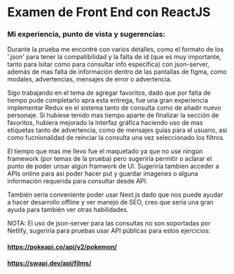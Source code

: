 # Examen de Front End con ReactJS
### Mi experiencia, punto de vista y sugerencias:
Durante la prueba me encontré con varios detalles, como el formato de los '.json' para tener la compatibilidad y la falta de id (que es muy importante, tanto para lsitar como para consultar info específica) con json-server, además de mas falta de información dentro de las pantallas de figma, como modales, advertencias, mensajes de error o advertencia.

Sigo trabajando en el tema de agregar favoritos, dado que por falta de tiempo pude completarlo apra esta entrega, fue una gran experiencia implementar Redux en el sistema tanto de consulta como de añadir nuevo personaje. Si hubiese tenido mas tiempo aparte de finalizar la sección de favoritos, hubiera mejorado la interfaz gráfica haciendo uso de mas etiquetas tanto de advertencia, como de mensajes guías para el usuario, asi como fucnionalidad de reinciar la consulta una vez seleccionado los filtros.

El tiempo que mas me llevo fue el maquetado ya que no use ningún framework (por temas de la prueba) pero sugeriría permitir o aclarar el punto de poder unsar algún framwork de UI.
Sugeriría tambien acceder a APIs online para asi poder hacer put y guardar imagenes o alguna información requerida para consultar desde API.

También sería conveniente poder usar Next.js dado que nos puede ayudar a hacer desarrollo offline y ver manejo de SEO, creo que sería una gran ayuda para también ver otras habilidades.

NOTA: El uso de json-server para las consultas no son soportadas por Netlify, sugeriría para pruebas usar API públicas para estos ejercicios:
#### https://pokeapi.co/api/v2/pokemon/
#### https://swapi.dev/api/films/
